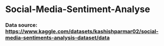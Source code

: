 # Social-Media-Sentiment-Analyse

### Data source: https://www.kaggle.com/datasets/kashishparmar02/social-media-sentiments-analysis-dataset/data
